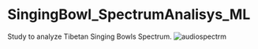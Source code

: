 # SingingBowl_SpectrumAnalisys_ML
Study to analyze Tibetan Singing Bowls Spectrum.
![audiospectrm](https://github.com/T800-101A/SingingBowl_SpectrumAnalisys_ML/assets/122810519/08a83cf5-7fc0-4643-b32e-9c0f24815ada)
